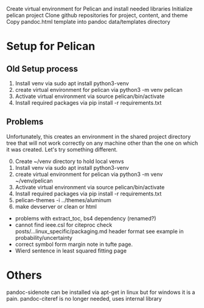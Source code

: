 Create virtual environment for Pelican and install needed libraries
Initialize pelican project
Clone github repositories for project, content, and theme
Copy pandoc.html template into pandoc data/templates directory

# Setup for Pelican

## Old Setup process

1. Install venv via sudo apt install python3-venv
2. create virtual environment for pelican via python3 -m venv pelican
3. Activate virtual environment via source pelican/bin/activate
4. Install required packages via pip install -r requirements.txt

## Problems

Unfortunately, this creates an environment in the shared project directory tree that will not work correctly on any machine other than the one on which it was created. Let's try something different.

0. Create ~/venv directory to hold local venvs
1. Install venv via sudo apt install python3-venv
2. create virtual environment for pelican via python3 -m venv ~/venv/pelican
3. Activate virtual environment via source pelican/bin/activate
4. Install required packages via pip install -r requirements.txt
5. pelican-themes -i ../themes/aluminum
6. make devserver or clean or html

* problems with extract_toc, bs4 dependency (renamed?)
* cannot find ieee.csl for citeproc check posts/...linux_specific/packaging.md header format
see example in probability/uncertainty
* correct symbol form margin note in tufte page.
* Wierd sentence in least squared fitting page

# Others

pandoc-sidenote can be installed via apt-get in linux but for windows it is a pain.
pandoc-citeref is no longer needed, uses internal library
